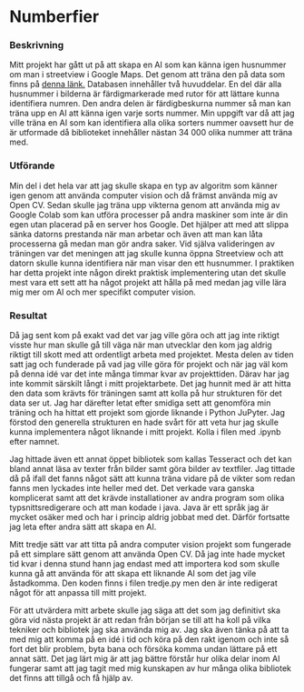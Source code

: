 # Numberfier

### Beskrivning
Mitt projekt har gått ut på att skapa en AI som kan känna igen husnummer om man i streetview i Google Maps. Det genom att träna den på data som finns på [denna länk.](http://ufldl.stanford.edu/housenumbers/) Databasen innehåller två huvuddelar. En del där alla husnummer i bilderna är färdigmarkerade med rutor för att lättare kunna identifiera numren. Den andra delen är färdigbeskurna nummer så man kan träna upp en AI att känna igen varje sorts nummer. Min uppgift var då att jag ville träna en AI som kan identifiera alla olika sorters nummer oavsett hur de är utformade då biblioteket innehåller nästan 34 000 olika nummer att träna med.

### Utförande
Min del i det hela var att jag skulle skapa en typ av algoritm som känner igen genom att använda computer vision och då främst använda mig av Open CV. Sedan skulle jag träna upp vikterna genom att använda mig av Google Colab som kan utföra processer på andra maskiner som inte är din egen utan placerad på en server hos Google. Det hjälper att med att slippa sänka datorns prestanda när man arbetar och även att man kan låta processerna gå medan man gör andra saker. Vid själva valideringen av träningen var det meningen att jag skulle kunna öppna Streetview och att datorn skulle kunna identifiera när man visar den ett husnummer. I praktiken har detta projekt inte någon direkt praktisk implementering utan det skulle mest vara ett sett att ha något projekt att hålla på med medan jag ville lära mig mer om AI och mer specifikt computer vision.

### Resultat
Då jag sent kom på exakt vad det var jag ville göra och att jag inte riktigt visste hur man skulle gå till väga när man utvecklar den kom jag aldrig riktigt till skott med att ordentligt arbeta med projektet. Mesta delen av tiden satt jag och funderade på vad jag ville göra för projekt och när jag väl kom på denna idé var det inte många timmar kvar av projekttiden. Därav har jag inte kommit särskilt långt i mitt projektarbete. Det jag hunnit med är att hitta den data som krävts för träningen samt att kolla på hur strukturen för det data ser ut. Jag har därefter letat efter smidiga sett att genomföra min träning och ha hittat ett projekt som gjorde liknande i Python JuPyter. Jag förstod den generella strukturen en hade svårt för att veta hur jag skulle kunna implementera något liknande i mitt projekt. Kolla i filen med .ipynb efter namnet.

Jag hittade även ett annat öppet bibliotek som kallas Tesseract och det kan bland annat läsa av texter från bilder samt göra bilder av textfiler. Jag tittade då på ifall det fanns något sätt att kunna träna vidare på de vikter som redan fanns men lyckades inte heller med det. Det verkade vara ganska komplicerat samt att det krävde installationer av andra program som olika typsnittsredigerare och att man kodade i java. Java är ett språk jag är mycket osäker med och har i princip aldrig jobbat med det. Därför fortsatte jag leta efter andra sätt att skapa en AI.

Mitt tredje sätt var att titta på andra computer vision projekt som fungerade på ett simplare sätt genom att använda Open CV. Då jag inte hade mycket tid kvar i denna stund hann jag endast med att importera kod som skulle kunna gå att använda för att skapa ett liknande AI som det jag vile åstadkomma. Den koden finns i filen tredje.py men den är inte redigerat något för att anpassa till mitt projekt.

För att utvärdera mitt arbete skulle jag säga att det som jag definitivt ska göra vid nästa projekt är att redan från början se till att ha koll på vilka tekniker och bibliotek jag ska använda mig av. Jag ska även tänka på att ta med mig att komma på en idé i tid och köra på den rakt igenom och inte så fort det blir problem, byta bana och försöka komma undan lättare på ett annat sätt. Det jag lärt mig är att jag bättre förstår hur olika delar inom AI fungerar samt att jag tagit med mig kunskapen av hur många olika bibliotek det finns att tillgå och få hjälp av.

